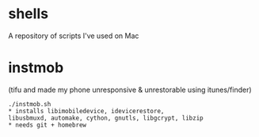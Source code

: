# shells
A repository of scripts I've used on Mac




# instmob
(tifu and made my phone unresponsive & unrestorable using itunes/finder)
~~~~
./instmob.sh 
* installs libimobiledevice, idevicerestore,
libusbmuxd, automake, cython, gnutls, libgcrypt, libzip
* needs git + homebrew
~~~~

